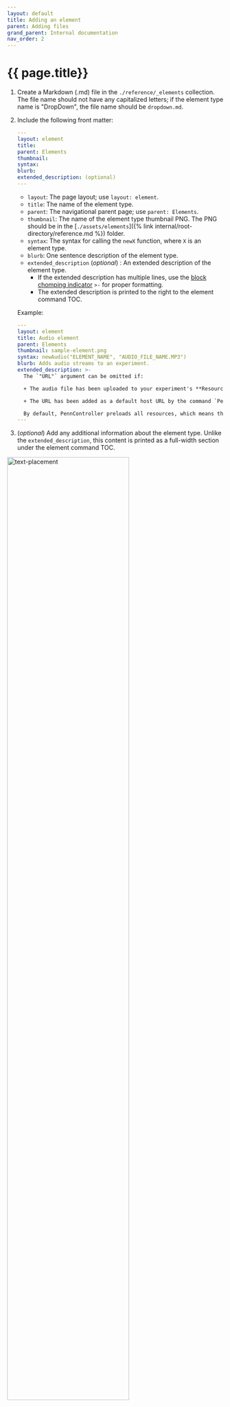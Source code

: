 ```yaml
---
layout: default
title: Adding an element
parent: Adding files
grand_parent: Internal documentation
nav_order: 2
---
```


# {{ page.title}}

1. Create a Markdown (.md) file in the `./reference/_elements` collection. The file name should not have any capitalized letters; if the element type name is "DropDown", the file name should be `dropdown.md`.
2. Include the following front matter:
    ```yaml
    ---
    layout: element
    title: 
    parent: Elements
    thumbnail: 
    syntax: 
    blurb: 
    extended_description: (optional)
    ---
    ```
    
    + `layout`: The page layout; use `layout: element`.
    + `title`: The name of the element type.
    + `parent`: The navigational parent page; use `parent: Elements`.
    + `thumbnail`: The name of the element type thumbnail PNG. The PNG should be in the [`./assets/elements`]({% link internal/root-directory/reference.md %}) folder.
    + `syntax`: The syntax for calling the `newX` function, where `X` is an element type. 
    + `blurb`: One sentence description of the element type. 
    + `extended_description` (*optional*) : An extended description of the element type. 
      + If the extended description has multiple lines, use the [block chomping indicator](https://yaml-multiline.info/) `>-` for proper formatting.
      + The extended description is printed to the right to the element command TOC.

    Example:
    ```yaml
    ---
    layout: element
    title: Audio element
    parent: Elements
    thumbnail: sample-element.png
    syntax: newAudio("ELEMENT_NAME", "AUDIO_FILE_NAME.MP3")
    blurb: Adds audio streams to an experiment.
    extended_description: >-   
      The `"URL"` argument can be omitted if:

      + The audio file has been uploaded to your experiment's **Resource** folder; or

      + The URL has been added as a default host URL by the command `PennController.AddHost`.

      By default, PennController preloads all resources, which means that an experiment will not start until the audio stream is stored in the browser’s cache. For more information on audio streams, see [*HTML Audio*](https://www.w3schools.com/html/html5_audio.asp).
    ---
    ```
3. (*optional*) Add any additional information about the element type. Unlike the `extended_description`, this content is printed as a full-width section under the element command TOC. 
  <img class="d-block mx-auto" src="{% link assets/images/internal/add-elements.png %}" alt="text-placement" width="75%" height="auto">

4. Add an example of the element type:
    ````markdown
    ## Example
    ```javascript
    // example
    ```
    ````
    + "Example" should be a heading level two.
    + Add `javascript` to the opening code fence for JavaScript syntax highlighting.



